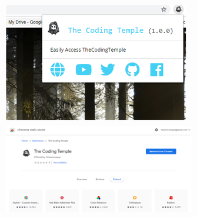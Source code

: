 ![git hub ](https://github.com/thisismrsanjay/mini-projects/blob/gh-pages/simple-chrome-extension/Capture.PNG)  

![git hub ](https://github.com/thisismrsanjay/mini-projects/blob/gh-pages/simple-chrome-extension/store.PNG)
